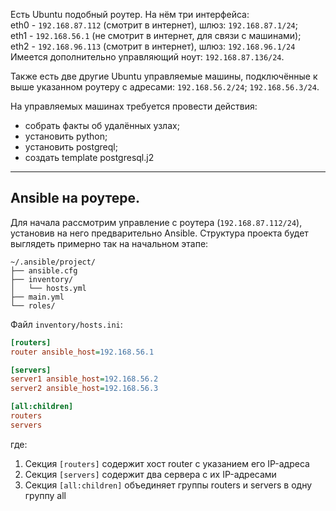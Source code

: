 Есть Ubuntu подобный роутер. На нём три интерфейса:
<br/> eth0 - `192.168.87.112` (смотрит в интернет), шлюз: `192.168.87.1/24`;
<br/> eth1 - `192.168.56.1` (не смотрит в интернет, для связи с машинами);
<br/> eth2 - `192.168.96.113` (смотрит в интернет), шлюз: `192.168.96.1/24`
<br/> Имеется дополнительно управляющий ноут: `192.168.87.136/24`.

Также есть две другие Ubuntu управляемые машины, подключённые к выше указанном роутеру с адресами: `192.168.56.2/24`; `192.168.56.3/24`.

На управляемых машинах требуется провести действия:
  - собрать факты об удалённых узлах;
  - установить python;
  - установить postgreql;
  - создать template postgresql.j2

-----------------------------------------------------------------------
## Ansible на роутере.

Для начала рассмотрим управление с роутера (`192.168.87.112/24`), установив на него предварительно Ansible.
Структура проекта будет выглядеть примерно так на начальном этапе:
```
~/.ansible/project/
├── ansible.cfg
├── inventory/
│   └── hosts.yml
├── main.yml
└── roles/
```

 Файл `inventory/hosts.ini`:

```ini
[routers]
router ansible_host=192.168.56.1

[servers]
server1 ansible_host=192.168.56.2
server2 ansible_host=192.168.56.3

[all:children]
routers
servers
```
где:
1. Секция `[routers]` содержит хост router с указанием его IP-адреса
2. Секция `[servers]` содержит два сервера с их IP-адресами
3. Секция `[all:children]` объединяет группы routers и servers в одну группу all


